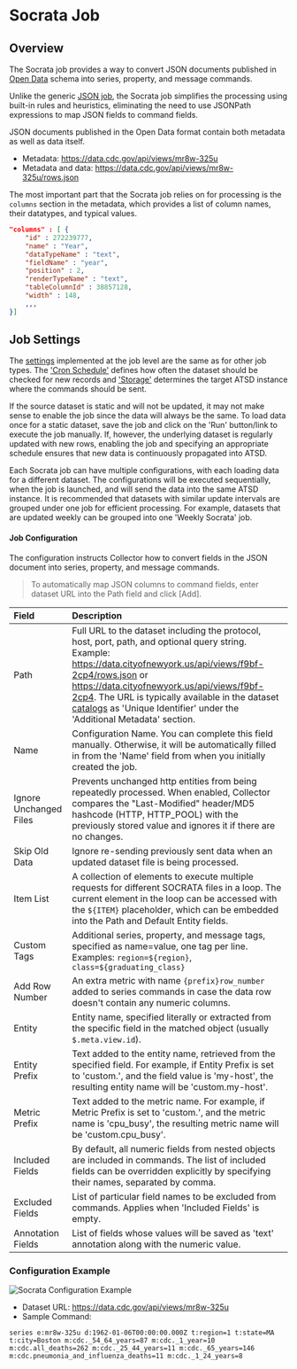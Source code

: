 # Socrata Job

## Overview

The Socrata job provides a way to convert JSON documents published in [Open Data](https://project-open-data.cio.gov/v1.1/schema/) schema into series, property, and message commands.

Unlike the generic [JSON job](./json.md), the Socrata job simplifies the processing using built-in rules and heuristics, eliminating the need to use JSONPath expressions to map JSON fields to command fields.

JSON documents published in the Open Data format contain both metadata as well as data itself.

* Metadata: https://data.cdc.gov/api/views/mr8w-325u
* Metadata and data: https://data.cdc.gov/api/views/mr8w-325u/rows.json

The most important part that the Socrata job relies on for processing is the `columns` section in the metadata, which provides a list of column names, their datatypes, and typical values.

```json
"columns" : [ {
    "id" : 272239777,
    "name" : "Year",
    "dataTypeName" : "text",
    "fieldName" : "year",
    "position" : 2,
    "renderTypeName" : "text",
    "tableColumnId" : 38857128,
    "width" : 148,
    ,,,
}]
```

## Job Settings

The [settings](../job-generic.md) implemented at the job level are the same as for other job types.
The ['Cron Schedule'](../scheduling.md) defines how often the dataset should be checked for new records and ['Storage'](../atsd-server-connection.md) determines the target ATSD instance where the commands should be sent.

If the source dataset is static and will not be updated, it may not make sense to enable the job since the data will always be the same. To load data once for a static dataset, save the job and click on the 'Run' button/link to execute the job manually. If, however, the underlying dataset is regularly updated with new rows, enabling the job and specifying an appropriate schedule ensures that new data is continuously propagated into ATSD.

Each Socrata job can have multiple configurations, with each loading data for a different dataset. The configurations will be executed sequentially, when the job is launched, and will send the data into the same ATSD instance. It is recommended that datasets with similar update intervals are grouped under one job for efficient processing. For example, datasets that are updated weekly can be grouped into one 'Weekly Socrata' job.

#### Job Configuration

The configuration instructs Collector how to convert fields in the JSON document into series, property, and message commands.

> To automatically map JSON columns to command fields, enter dataset URL into the Path field and click [Add].

| **Field** | **Description**  |
| :---- |:--- |
| Path | Full URL to the dataset including the protocol, host, port, path, and optional query string.<br>Example: 	https://data.cityofnewyork.us/api/views/f9bf-2cp4/rows.json or	https://data.cityofnewyork.us/api/views/f9bf-2cp4. The URL is typically available in the dataset [catalogs](https://catalog.data.gov/dataset/deaths-in-122-u-s-cities-1962-2016-122-cities-mortality-reporting-system) as 'Unique Identifier' under the 'Additional Metadata' section.|
| Name | Configuration Name. You can complete this field manually. Otherwise, it will be automatically filled in from the 'Name' field from when you initially created the job.|
| Ignore Unchanged Files | Prevents unchanged http entities from being repeatedly processed. When enabled, Collector compares the "Last-Modified" header/MD5 hashcode (HTTP, HTTP_POOL) with the previously stored value and ignores it if there are no changes.|
| Skip Old Data | Ignore re-sending previously sent data when an updated dataset file is being processed.|
| Item List | A collection of elements to execute multiple requests for different SOCRATA files in a loop. The current element in the loop can be accessed with the `${ITEM}` placeholder, which can be embedded into the Path and Default Entity fields.|
| Custom Tags | Additional series, property, and message tags, specified as name=value, one tag per line. Examples: `region=${region}`, `class=${graduating_class}` |
| Add Row Number | An extra metric with name `{prefix}row_number` added to series commands in case the data row doesn't contain any numeric columns.|
| Entity | Entity name, specified literally or extracted from the specific field in the matched object (usually `$.meta.view.id`).|
| Entity Prefix | Text added to the entity name, retrieved from the specified field. For example, if Entity Prefix is set to 'custom.', and the field value is 'my-host', the resulting entity name will be 'custom.my-host'.|
| Metric Prefix | Text added to the metric name. For example, if Metric Prefix is set to 'custom.', and the metric name is 'cpu_busy', the resulting metric name will be 'custom.cpu_busy'.|
| Included Fields | By default, all numeric fields from nested objects are included in commands. The list of included fields can be overridden explicitly by specifying their names, separated by comma.|
| Excluded Fields | List of particular field names to be excluded from commands. Applies when 'Included Fields' is empty.|
| Annotation Fields | List of fields whose values will be saved as 'text' annotation along with the numeric value.|
   
### Configuration Example

![Socrata Configuration Example](socrata_cdc_example.png)

* Dataset URL: https://data.cdc.gov/api/views/mr8w-325u
* Sample Command:

```ls
series e:mr8w-325u d:1962-01-06T00:00:00.000Z t:region=1 t:state=MA t:city=Boston m:cdc._54_64_years=87 m:cdc._1_year=10 m:cdc.all_deaths=262 m:cdc._25_44_years=11 m:cdc._65_years=146 m:cdc.pneumonia_and_influenza_deaths=11 m:cdc._1_24_years=8
```
